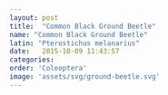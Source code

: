 ```yaml
---
layout: post
title:  "Common Black Ground Beetle"
name: "Common Black Ground Beetle"
latin: "Pterostichus melanarius"
date:   2015-10-09 11:43:57
categories: 
order: 'Coleoptera'
image: 'assets/svg/ground-beetle.svg'
---
```

